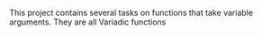 This project contains several tasks on functions that take variable arguments. They are all Variadic functions